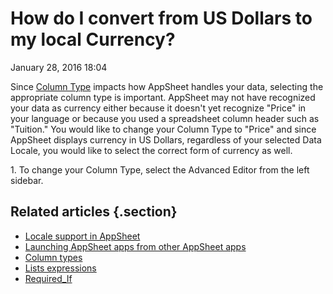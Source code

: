 #  How do I convert from US Dollars to my local Currency?


January 28, 2016 18:04

Since [Column Type](Column-types.md) impacts how
AppSheet handles your data, selecting the appropriate column type is
important. AppSheet may not have recognized your data as currency either
because it doesn't yet recognize "Price" in your language or because you used
a spreadsheet column header such as "Tuition." You would like to change your
Column Type to "Price" and since AppSheet displays currency in US Dollars,
regardless of your selected Data Locale, you would like to select the correct
form of currency as well.



1\. To change your Column Type, select the Advanced Editor from the left
sidebar.

## Related articles {.section}

  * [Locale support in AppSheet](Locale-support-in-AppSheet.md)
  * [Launching AppSheet apps from other AppSheet apps](Launching-AppSheet-apps-from-other-AppSheet-apps.md)
  * [Column types](Column-types.md)
  * [Lists expressions](Lists-expressions.md)
  * [Required_If](Required-If.md)

